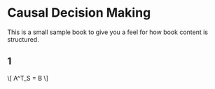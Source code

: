 # Causal Decision Making


This is a small sample book to give you a feel for how book content is
structured.


## 1


\\[
A^T_S = B
\\]
